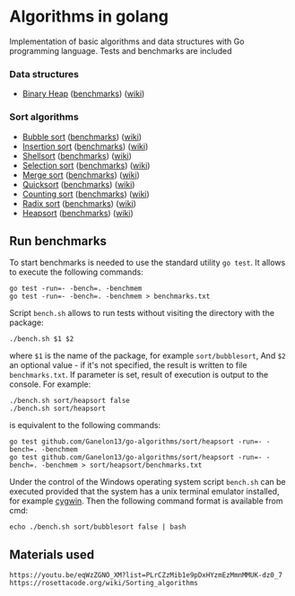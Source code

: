 Algorithms in golang
====================

Implementation of basic algorithms and data structures with Go programming language. Tests and benchmarks are included

### Data structures

* [Binary Heap](/structures/binaryheap) ([benchmarks](/structures/binaryheap/benchmarks.txt)) ([wiki](https://en.wikipedia.org/wiki/Binary_heap))

### Sort algorithms

* [Bubble sort](/sort/bubblesort) ([benchmarks](/sort/bubblesort/benchmarks.txt)) ([wiki](https://en.wikipedia.org/wiki/Bubble_sort))
* [Insertion sort](/sort/insertionsort) ([benchmarks](/sort/insertionsort/benchmarks.txt)) ([wiki](https://en.wikipedia.org/wiki/Insertion_sort))
* [Shellsort](/sort/shellsort) ([benchmarks](/sort/shellsort/benchmarks.txt)) ([wiki](https://en.wikipedia.org/wiki/Shellsort))
* [Selection sort](/sort/selectionsort) ([benchmarks](/sort/selectionsort/benchmarks.txt)) ([wiki](https://en.wikipedia.org/wiki/Selection_sort))
* [Merge sort](/sort/mergesort) ([benchmarks](/sort/mergesort/benchmarks.txt)) ([wiki](https://en.wikipedia.org/wiki/Merge_sort))
* [Quicksort](/sort/quicksort) ([benchmarks](/sort/quicksort/benchmarks.txt)) ([wiki](https://en.wikipedia.org/wiki/Quicksort))
* [Counting sort](/sort/countingsort) ([benchmarks](/sort/countingsort/benchmarks.txt)) ([wiki](https://en.wikipedia.org/wiki/Counting_sort))
* [Radix sort](/sort/radixsort) ([benchmarks](/sort/radixsort/benchmarks.txt)) ([wiki](https://en.wikipedia.org/wiki/Radix_sort))
* [Heapsort](/sort/heapsort) ([benchmarks](/sort/heapsort/benchmarks.txt)) ([wiki](https://en.wikipedia.org/wiki/Heapsort))

## Run benchmarks

To start benchmarks is needed to use the standard utility `go test`. It allows to execute the following commands:

    go test -run=- -bench=. -benchmem
    go test -run=- -bench=. -benchmem > benchmarks.txt

Script `bench.sh` allows to run tests without visiting the directory with the package:

    ./bench.sh $1 $2

where `$1` is the name of the package, for example `sort/bubblesort`, And `$2` an optional value - if it's not
specified, the result is written to file `benchmarks.txt`. If parameter is set, result of execution is output
to the console. For example:

    ./bench.sh sort/heapsort false
    ./bench.sh sort/heapsort

is equivalent to the following commands:

    go test github.com/Ganelon13/go-algorithms/sort/heapsort -run=- -bench=. -benchmem
    go test github.com/Ganelon13/go-algorithms/sort/heapsort -run=- -bench=. -benchmem > sort/heapsort/benchmarks.txt

Under the control of the Windows operating system script `bench.sh` can be executed provided that the system has a
unix terminal emulator installed, for example [cygwin](https://www.cygwin.com/). Then the following command format is
available from cmd:

    echo ./bench.sh sort/bubblesort false | bash

## Materials used

    https://youtu.be/eqWzZGNO_XM?list=PLrCZzMib1e9pDxHYzmEzMmnMMUK-dz0_7
    https://rosettacode.org/wiki/Sorting_algorithms